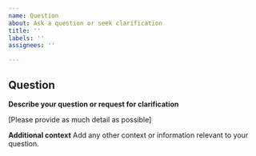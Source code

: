 ```yaml
---
name: Question
about: Ask a question or seek clarification
title: ''
labels: ''
assignees: ''

---
```


## Question

**Describe your question or request for clarification**

[Please provide as much detail as possible]

**Additional context**
Add any other context or information relevant to your question.
